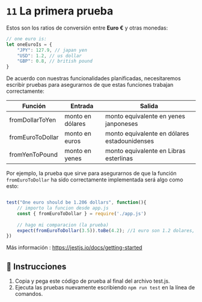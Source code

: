 # `11` La primera prueba

Estos son los ratios de conversión entre **Euro €** y otras monedas:

```js
// one euro is:
let oneEuroIs = {
    "JPY": 127.9, // japan yen
    "USD": 1.2, // us dollar
    "GBP": 0.8, // british pound
}
```

De acuerdo con nuestras funcionalidades planificadas, necesitaremos escribir pruebas para asegurarnos de que estas funciones trabajan correctamente:

| Función           | Entrada             | Salida                                      |
| ----------------- | ------------------ | -------------------------------------------- |
| fromDollarToYen   | monto en dólares   | monto equivalente en yenes janponeses        |
| fromEuroToDollar  | monto en euros     | monto equivalente en dólares estadounidenses |
| fromYenToPound    | monto en yenes     | monto equivalente en Libras esterlinas       |

Por ejemplo, la prueba que sirve para asegurarnos de que la función `fromEuroToDollar` ha sido correctamente implementada será algo como esto:

```js

test("One euro should be 1.206 dollars", function(){
    // importo la funcion desde app.js
    const { fromEuroToDollar } = require('./app.js')
    
    // hago mi comparacion (la prueba)
    expect(fromEuroToDollar(3.5)).toBe(4.2); //1 euro son 1.2 dolares, entonces 3.5 euros deberian ser = (3.5 * 1.2)
})
```

Más información : https://jestjs.io/docs/getting-started

## 📝 Instrucciones

1. Copia y pega este código de prueba al final del archivo test.js.
2. Ejecuta las pruebas nuevamente escribiendo `npm run test` en la línea de comandos.
